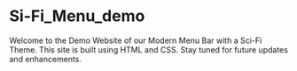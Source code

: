 # Si-Fi_Menu_demo
Welcome to the Demo Website of our Modern Menu Bar with a Sci-Fi Theme. This site is built using HTML and CSS. Stay tuned for future updates and enhancements.
